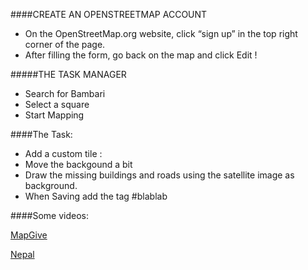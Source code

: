 ####CREATE AN OPENSTREETMAP ACCOUNT

* On the OpenStreetMap.org website, click “sign up” in the top right corner of the page.
* After filling the form, go back on the map and click Edit !

#####THE TASK MANAGER

* Search for Bambari 
* Select a square
* Start Mapping

####The Task:

* Add a custom tile : 
* Move the backgound a bit
* Draw the missing buildings and roads using the satellite image as background.
* When Saving add the tag #blablab 


####Some videos: 

[MapGive](http://mapgive.state.gov/learn-to-map/ "MapGive")

[Nepal](https://vimeo.com/126611252 "Nepal")



